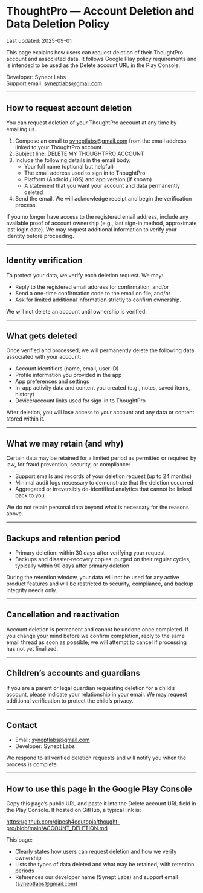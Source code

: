 # ThoughtPro — Account Deletion and Data Deletion Policy

Last updated: 2025-09-01

This page explains how users can request deletion of their ThoughtPro account and associated data. It follows Google Play policy requirements and is intended to be used as the Delete account URL in the Play Console.

Developer: Synept Labs  
Support email: syneptlabs@gmail.com

---

## How to request account deletion

You can request deletion of your ThoughtPro account at any time by emailing us.

1. Compose an email to syneptlabs@gmail.com from the email address linked to your ThoughtPro account.  
2. Subject line: DELETE MY THOUGHTPRO ACCOUNT  
3. Include the following details in the email body:
   - Your full name (optional but helpful)
   - The email address used to sign in to ThoughtPro
   - Platform (Android / iOS) and app version (if known)
   - A statement that you want your account and data permanently deleted
4. Send the email. We will acknowledge receipt and begin the verification process.

If you no longer have access to the registered email address, include any available proof of account ownership (e.g., last sign-in method, approximate last login date). We may request additional information to verify your identity before proceeding.

---

## Identity verification

To protect your data, we verify each deletion request. We may:
- Reply to the registered email address for confirmation, and/or
- Send a one-time confirmation code to the email on file, and/or
- Ask for limited additional information strictly to confirm ownership.

We will not delete an account until ownership is verified.

---

## What gets deleted

Once verified and processed, we will permanently delete the following data associated with your account:
- Account identifiers (name, email, user ID)
- Profile information you provided in the app
- App preferences and settings
- In-app activity data and content you created (e.g., notes, saved items, history)
- Device/account links used for sign-in to ThoughtPro

After deletion, you will lose access to your account and any data or content stored within it.

---

## What we may retain (and why)

Certain data may be retained for a limited period as permitted or required by law, for fraud prevention, security, or compliance:
- Support emails and records of your deletion request (up to 24 months)
- Minimal audit logs necessary to demonstrate that the deletion occurred
- Aggregated or irreversibly de-identified analytics that cannot be linked back to you

We do not retain personal data beyond what is necessary for the reasons above.

---

## Backups and retention period

- Primary deletion: within 30 days after verifying your request
- Backups and disaster-recovery copies: purged on their regular cycles, typically within 90 days after primary deletion

During the retention window, your data will not be used for any active product features and will be restricted to security, compliance, and backup integrity needs only.

---

## Cancellation and reactivation

Account deletion is permanent and cannot be undone once completed. If you change your mind before we confirm completion, reply to the same email thread as soon as possible; we will attempt to cancel if processing has not yet finalized.

---

## Children’s accounts and guardians

If you are a parent or legal guardian requesting deletion for a child’s account, please indicate your relationship in your email. We may request additional verification to protect the child’s privacy.

---

## Contact

- Email: syneptlabs@gmail.com  
- Developer: Synept Labs

We respond to all verified deletion requests and will notify you when the process is complete.

---

## How to use this page in the Google Play Console

Copy this page’s public URL and paste it into the Delete account URL field in the Play Console. If hosted on GitHub, a typical link is:

https://github.com/dipesh4edutopia/thought-pro/blob/main/ACCOUNT_DELETION.md

This page:
- Clearly states how users can request deletion and how we verify ownership
- Lists the types of data deleted and what may be retained, with retention periods
- References our developer name (Synept Labs) and support email (syneptlabs@gmail.com)
